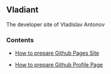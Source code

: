 ## Vladiant

The developer site of Vladislav Antonov

### Contents

* [How to prepare Github Pages Site]()

* [How to prepare Github Profile Page]()

